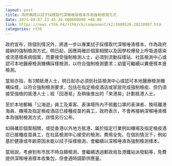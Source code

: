 ```yaml
---
layout: post
title: 政府稱將以拭子採樣取代深喉唾液樣本作為強制檢測方式
date: 2021-09-07 23:45:26.000000000 +08:00
link: https://news.rthk.hk/rthk/ch/component/k2/1609526-20210907.htm
categories: rthk
---
```


政府宣布，除個別情況外，將進一步以專業拭子採樣取代深喉唾液樣本，作為政府接納的強制檢測方式。明日起，因應與確診個案相關以及因學校爆發上呼吸道感染或流感樣疾病個案，而要接受強制檢測人士，必須到流動採樣站、社區檢測中心或認可本地醫療檢測機構採樣檢測，以符合強制檢測要求；幼童可繼續以糞便樣本進檢測。
 
當局亦指，有3類抵港人士，明日起亦必須到社區檢測中心或認可本地醫療檢測機構採樣，以符合強制檢測要求，包括在指定檢疫酒店或家居完成強制檢疫、但仍須接受強檢的抵港人士；經「回港易」及稍後推出的「來港易」計劃抵港人士。

至於本地郵輪「公海遊」員工及乘客、表演場所內不佩戴口罩的表演者、換班離港海員、機場及指定檢疫酒店已接種疫苗的員工，政府表示，不會再接納深喉唾液樣本為強制檢測方式，詳情另行公布。

如與確診個案相關，或從香港以外地方抵港、屬於指定行業例如機場及指定檢疫酒店已接種疫苗員工，在社區檢測中心接受的檢測，費用全免。在個別情況下，例如基於健康或年齡原因未能以拭子採樣檢測，會繼續以深喉唾液為強制檢測樣本。

當局說，考慮到有市民不時自願檢測，會繼續透過郵政局及港鐵站派發點等，免費提供深喉唾液樣本收集包，但會適時調節供應量。
